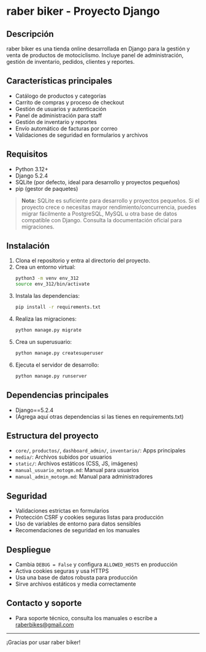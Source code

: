 # raber biker - Proyecto Django

## Descripción
raber biker es una tienda online desarrollada en Django para la gestión y venta de productos de motociclismo. Incluye panel de administración, gestión de inventario, pedidos, clientes y reportes.

## Características principales
- Catálogo de productos y categorías
- Carrito de compras y proceso de checkout
- Gestión de usuarios y autenticación
- Panel de administración para staff
- Gestión de inventario y reportes
- Envío automático de facturas por correo
- Validaciones de seguridad en formularios y archivos

## Requisitos
- Python 3.12+
- Django 5.2.4
- SQLite (por defecto, ideal para desarrollo y proyectos pequeños)
- pip (gestor de paquetes)

> **Nota:** SQLite es suficiente para desarrollo y proyectos pequeños. Si el proyecto crece o necesitas mayor rendimiento/concurrencia, puedes migrar fácilmente a PostgreSQL, MySQL u otra base de datos compatible con Django. Consulta la documentación oficial para migraciones.

## Instalación
1. Clona el repositorio y entra al directorio del proyecto.
2. Crea un entorno virtual:
   ```bash
   python3 -m venv env_312
   source env_312/bin/activate
   ```
3. Instala las dependencias:
   ```bash
   pip install -r requirements.txt
   ```
4. Realiza las migraciones:
   ```bash
   python manage.py migrate
   ```
5. Crea un superusuario:
   ```bash
   python manage.py createsuperuser
   ```
6. Ejecuta el servidor de desarrollo:
   ```bash
   python manage.py runserver
   ```

## Dependencias principales
- Django==5.2.4
- (Agrega aquí otras dependencias si las tienes en requirements.txt)

## Estructura del proyecto
- `core/`, `productos/`, `dashboard_admin/`, `inventario/`: Apps principales
- `media/`: Archivos subidos por usuarios
- `static/`: Archivos estáticos (CSS, JS, imágenes)
- `manual_usuario_motogm.md`: Manual para usuarios
- `manual_admin_motogm.md`: Manual para administradores

## Seguridad
- Validaciones estrictas en formularios
- Protección CSRF y cookies seguras listas para producción
- Uso de variables de entorno para datos sensibles
- Recomendaciones de seguridad en los manuales

## Despliegue
- Cambia `DEBUG = False` y configura `ALLOWED_HOSTS` en producción
- Activa cookies seguras y usa HTTPS
- Usa una base de datos robusta para producción
- Sirve archivos estáticos y media correctamente

## Contacto y soporte
- Para soporte técnico, consulta los manuales o escribe a raberbikes@gmail.com

---

¡Gracias por usar raber biker!
